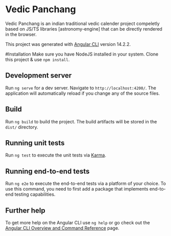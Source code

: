 # Vedic Panchang
Vedic Panchang is an indian traditional vedic calender project compeletly based on JS/TS libraries [astronomy-engine] that can be directly rendered in the browser. 

This project was generated with [Angular CLI](https://github.com/angular/angular-cli) version 14.2.2.

#Installation 
Make sure you have NodeJS installed in your system. Clone this project & use `npm install`.

## Development server
Run `ng serve` for a dev server. Navigate to `http://localhost:4200/`. The application will automatically reload if you change any of the source files.

## Build
Run `ng build` to build the project. The build artifacts will be stored in the `dist/` directory.

## Running unit tests
Run `ng test` to execute the unit tests via [Karma](https://karma-runner.github.io).

## Running end-to-end tests
Run `ng e2e` to execute the end-to-end tests via a platform of your choice. To use this command, you need to first add a package that implements end-to-end testing capabilities.

## Further help

To get more help on the Angular CLI use `ng help` or go check out the [Angular CLI Overview and Command Reference](https://angular.io/cli) page.
